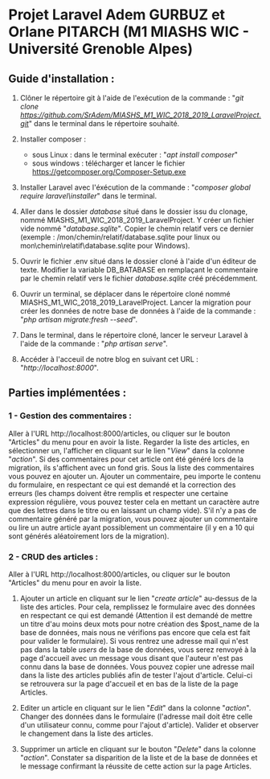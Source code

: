 # Projet Laravel Adem GURBUZ et Orlane PITARCH (M1 MIASHS WIC - Université Grenoble Alpes)

## Guide d'installation :

1. Clôner le répertoire git à l'aide de l'exécution de la commande : 
"*git clone https://github.com/SrAdem/MIASHS_M1_WIC_2018_2019_LaravelProject.git*" 
dans le terminal dans le répertoire souhaité.

2. Installer composer : 
    * sous Linux : dans le terminal exécuter : "*apt install composer*"
    * sous windows : télécharger et lancer le fichier https://getcomposer.org/Composer-Setup.exe

3. Installer Laravel avec l'éxécution de la commande : 
"*composer global require laravel\installer*" dans le terminal.

4. Aller dans le dossier *database* situé dans le dossier issu du clonage, nommé MIASHS_M1_WIC_2018_2019_LaravelProject. Y créer un fichier vide nommé "*database.sqlite*". Copier le chemin relatif vers ce dernier (exemple : /mon/chemin/relatif/database.sqlite pour linux ou mon\chemin\relatif\database.sqlite pour Windows).

5. Ouvrir le fichier .env situé dans le dossier cloné à l'aide d'un éditeur de texte. Modifier la variable DB_BATABASE en remplaçant le commentaire par le chemin relatif vers le fichier *database.sqlite* créé précédemment.

6. Ouvrir un terminal, se déplacer dans le répertoire cloné nommé MIASHS_M1_WIC_2018_2019_LaravelProject. Lancer la migration pour créer les données de notre base de données à l'aide de la commande : "*php artisan migrate:fresh --seed*".

7. Dans le terminal, dans le répertoire cloné, lancer le serveur Laravel à l'aide de la commande : "*php artisan serve*".

8. Accéder à l'acceuil de notre blog en suivant cet URL : "*http://localhost:8000*".

## Parties implémentées :

### 1 - Gestion des commentaires :
Aller à l'URL http://localhost:8000/articles, ou cliquer sur le bouton "Articles" du menu pour en avoir la liste. 
Regarder la liste des articles, en sélectionner un, l'afficher en cliquant sur le lien "*View*" dans la colonne "*action*". Si des commentaires pour cet article ont été généré lors de la migration, ils s'affichent avec un fond gris. Sous la liste des commentaires vous pouvez en ajouter un. 
Ajouter un commentaire, peu importe le contenu du formulaire, en respectant ce qui est demandé et la correction des erreurs (les champs doivent être remplis et respecter une certaine expression régulière, vous pouvez tester cela en mettant un caractère autre que des lettres dans le titre ou en laissant un champ vide).
S'il n'y a pas de commentaire généré par la migration, vous pouvez ajouter un commentaire ou lire un autre article ayant possiblement un commentaire (il y en a 10 qui sont générés aléatoirement lors de la migration).

### 2 - CRUD des articles :
Aller à l'URL http://localhost:8000/articles, ou cliquer sur le bouton "Articles" du menu pour en avoir la liste. 

1. Ajouter un article en cliquant sur le lien "*create article*" au-dessus de la liste des articles. Pour cela, remplissez le formulaire avec des données en respectant ce qui est demandé (Attention il est demandé de mettre un titre d'au moins deux mots pour notre création des $post_name de la base de données, mais nous ne vérifions pas encore que cela est fait pour valider le formulaire). 
Si vous rentrez une adresse mail qui n'est pas dans la table *users* de la base de données, vous serez renvoyé à la page d'accueil avec un message vous disant que l'auteur n'est pas connu dans la base de données.
Vous pouvez copier une adresse mail dans la liste des articles publiés afin de tester l'ajout d'article. Celui-ci se retrouvera sur la page d'accueil et en bas de la liste de la page Articles.

2. Editer un article en cliquant sur le lien "*Edit*" dans la colonne "*action*". Changer des données dans le formulaire (l'adresse mail doit être celle d'un utilisateur connu, comme pour l'ajout d'article). Valider et observer le changement dans la liste des articles.

3. Supprimer un article en cliquant sur le bouton "*Delete*" dans la colonne "*action*". Constater sa disparition de la liste et de la base de données et le message confirmant la réussite de cette action sur la page Articles.
